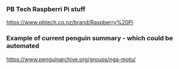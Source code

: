 ### PB Tech Raspberri Pi stuff
https://www.pbtech.co.nz/brand/Raspberry%20Pi
### Example of current penguin summary - which could be automated
https://www.penguinarchive.org/groups/nga-motu/
